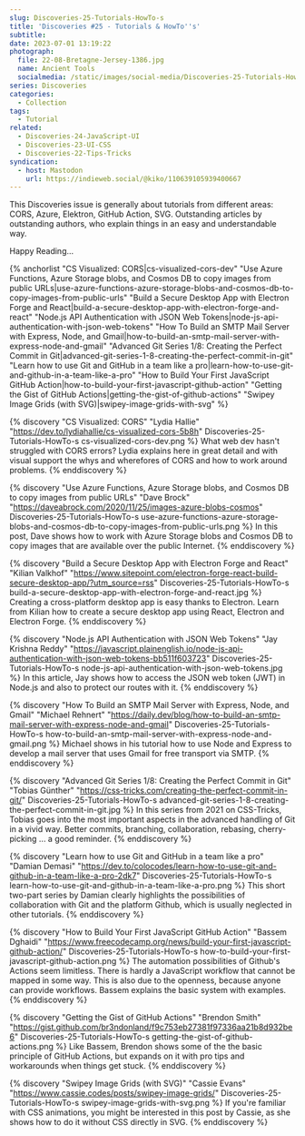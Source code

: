 ```yaml
---
slug: Discoveries-25-Tutorials-HowTo-s
title: 'Discoveries #25 - Tutorials & HowTo''s'
subtitle:
date: 2023-07-01 13:19:22
photograph:
  file: 22-08-Bretagne-Jersey-1386.jpg
  name: Ancient Tools
  socialmedia: /static/images/social-media/Discoveries-25-Tutorials-HowTo-s.png
series: Discoveries
categories:
  - Collection
tags:
  - Tutorial
related:
  - Discoveries-24-JavaScript-UI
  - Discoveries-23-UI-CSS
  - Discoveries-22-Tips-Tricks
syndication:
  - host: Mastodon
    url: https://indieweb.social/@kiko/110639105939400667
---
```


This Discoveries issue is generally about tutorials from different areas: CORS, Azure, Elektron, GitHub Action, SVG. Outstanding articles by outstanding authors, who explain things in an easy and understandable way.

Happy Reading...

{% anchorlist 
  "CS Visualized: CORS|cs-visualized-cors-dev"
  "Use Azure Functions, Azure Storage blobs, and Cosmos DB to copy images from public URLs|use-azure-functions-azure-storage-blobs-and-cosmos-db-to-copy-images-from-public-urls"
  "Build a Secure Desktop App with Electron Forge and React|build-a-secure-desktop-app-with-electron-forge-and-react"
  "Node.js API Authentication with JSON Web Tokens|node-js-api-authentication-with-json-web-tokens"
  "How To Build an SMTP Mail Server with Express, Node, and Gmail|how-to-build-an-smtp-mail-server-with-express-node-and-gmail"
  "Advanced Git Series 1/8: Creating the Perfect Commit in Git|advanced-git-series-1-8-creating-the-perfect-commit-in-git"
  "Learn how to use Git and GitHub in a team like a pro|learn-how-to-use-git-and-github-in-a-team-like-a-pro"
  "How to Build Your First JavaScript GitHub Action|how-to-build-your-first-javascript-github-action"
  "Getting the Gist of GitHub Actions|getting-the-gist-of-github-actions"
  "Swipey Image Grids (with SVG)|swipey-image-grids-with-svg"
%}

<!-- more -->

{% discovery "CS Visualized: CORS" "Lydia Hallie" "https://dev.to/lydiahallie/cs-visualized-cors-5b8h" Discoveries-25-Tutorials-HowTo-s cs-visualized-cors-dev.png %}
What web dev hasn&#39;t struggled with CORS errors? Lydia explains here in great detail and with visual support the whys and wherefores of CORS and how to work around problems.
{% enddiscovery %}

{% discovery "Use Azure Functions, Azure Storage blobs, and Cosmos DB to copy images from public URLs" "Dave Brock" "https://daveabrock.com/2020/11/25/images-azure-blobs-cosmos" Discoveries-25-Tutorials-HowTo-s use-azure-functions-azure-storage-blobs-and-cosmos-db-to-copy-images-from-public-urls.png %}
In this post, Dave shows how to work with Azure Storage blobs and Cosmos DB to copy images that are available over the public Internet.
{% enddiscovery %}

{% discovery "Build a Secure Desktop App with Electron Forge and React" "Kilian Valkhof" "https://www.sitepoint.com/electron-forge-react-build-secure-desktop-app/?utm_source=rss" Discoveries-25-Tutorials-HowTo-s build-a-secure-desktop-app-with-electron-forge-and-react.jpg %}
Creating a cross-platform desktop app is easy thanks to Electron. Learn from Kilian how to create a secure desktop app using React, Electron and Electron Forge.
{% enddiscovery %}

{% discovery "Node.js API Authentication with JSON Web Tokens" "Jay Krishna Reddy" "https://javascript.plainenglish.io/node-js-api-authentication-with-json-web-tokens-bb511f603723" Discoveries-25-Tutorials-HowTo-s node-js-api-authentication-with-json-web-tokens.jpg %}
In this article, Jay shows how to access the JSON web token (JWT) in Node.js and also to protect our routes with it.
{% enddiscovery %}

{% discovery "How To Build an SMTP Mail Server with Express, Node, and Gmail" "Michael Rehnert" "https://daily.dev/blog/how-to-build-an-smtp-mail-server-with-express-node-and-gmail" Discoveries-25-Tutorials-HowTo-s how-to-build-an-smtp-mail-server-with-express-node-and-gmail.png %}
Michael shows in his tutorial how to use Node and Express to develop a mail server that uses Gmail for free transport via SMTP.
{% enddiscovery %}

{% discovery "Advanced Git Series 1/8: Creating the Perfect Commit in Git" "Tobias Günther" "https://css-tricks.com/creating-the-perfect-commit-in-git/" Discoveries-25-Tutorials-HowTo-s advanced-git-series-1-8-creating-the-perfect-commit-in-git.jpg %}
In this series from 2021 on CSS-Tricks, Tobias goes into the most important aspects in the advanced handling of Git in a vivid way. Better commits, branching, collaboration, rebasing, cherry-picking ... a good reminder.
{% enddiscovery %}

{% discovery "Learn how to use Git and GitHub in a team like a pro" "Damian Demasi" "https://dev.to/colocodes/learn-how-to-use-git-and-github-in-a-team-like-a-pro-2dk7" Discoveries-25-Tutorials-HowTo-s learn-how-to-use-git-and-github-in-a-team-like-a-pro.png %}
This short two-part series by Damian clearly highlights the possibilities of collaboration with Git and the platform Github, which is usually neglected in other tutorials.
{% enddiscovery %}

{% discovery "How to Build Your First JavaScript GitHub Action" "Bassem Dghaidi" "https://www.freecodecamp.org/news/build-your-first-javascript-github-action/" Discoveries-25-Tutorials-HowTo-s how-to-build-your-first-javascript-github-action.png %}
The automation possibilities of Github&#39;s Actions seem limitless. There is hardly a JavaScript workflow that cannot be mapped in some way. This is also due to the openness, because anyone can provide workflows. Bassem explains the basic system with examples.
{% enddiscovery %}

{% discovery "Getting the Gist of GitHub Actions" "Brendon Smith" "https://gist.github.com/br3ndonland/f9c753eb27381f97336aa21b8d932be6" Discoveries-25-Tutorials-HowTo-s getting-the-gist-of-github-actions.png %}
Like Bassem, Brendon shows some of the the basic principle of GitHub Actions, but expands on it with pro tips and workarounds when things get stuck.
{% enddiscovery %}

{% discovery "Swipey Image Grids (with SVG)" "Cassie Evans" "https://www.cassie.codes/posts/swipey-image-grids/" Discoveries-25-Tutorials-HowTo-s swipey-image-grids-with-svg.png %}
If you&#39;re familiar with CSS animations, you might be interested in this post by Cassie, as she shows how to do it without CSS directly in SVG.
{% enddiscovery %}
